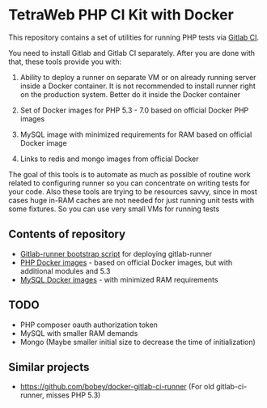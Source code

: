 # TetraWeb PHP CI Kit with Docker

This repository contains a set of utilities for running PHP tests via [Gitlab CI](https://about.gitlab.com/gitlab-ci/).

You need to install Gitlab and Gitlab CI separately. After you are done with that, these tools provide you with:

1. Ability to deploy a runner on separate VM or on already running server inside a Docker container. It is not recommended to install runner right on the production system. Better do it inside the Docker container

2. Set of Docker images for PHP 5.3 - 7.0 based on official Docker PHP images

3. MySQL image with minimized requirements for RAM based on official Docker image

4. Links to redis and mongo images from official Docker

The goal of this tools is to automate as much as possible of routine work related to configuring runner so you can concentrate on writing tests for your code.
Also these tools are trying to be resources savvy, since in most cases huge in-RAM caches are not needed for just running unit tests with some fixtures. So you can use very small VMs for running tests

## Contents of repository
 - [Gitlab-runner bootstrap script](https://github.com/TetraWeb/docker/tree/master/gitlab-runner-vm) for deploying gitlab-runner
 - [PHP Docker images](https://github.com/TetraWeb/docker/tree/master/php) - based on official Docker images, but with additional modules and 5.3 
 - [MySQL Docker images](https://github.com/TetraWeb/docker/tree/master/mysql) - with minimized RAM requirements

## TODO
 - PHP composer oauth authorization token
 - MySQL with smaller RAM demands
 - Mongo (Maybe smaller initial size to decrease the time of initialization)

## Similar projects
 - https://github.com/bobey/docker-gitlab-ci-runner (For old gitlab-ci-runner, misses PHP 5.3)
